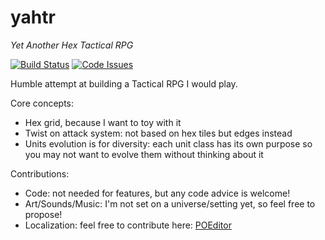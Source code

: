 # yahtr
_Yet Another Hex Tactical RPG_

[![Build Status](https://travis-ci.org/fp12/yahtr.svg?branch=master)](https://travis-ci.org/fp12/yahtr)
[![Code Issues](https://www.quantifiedcode.com/api/v1/project/a0498293d23c4364899a32f6485f6f59/badge.svg)](https://www.quantifiedcode.com/app/project/a0498293d23c4364899a32f6485f6f59)


Humble attempt at building a Tactical RPG I would play.

Core concepts:
* Hex grid, because I want to toy with it
* Twist on attack system: not based on hex tiles but edges instead
* Units evolution is for diversity: each unit class has its own purpose so you may not want to evolve them without thinking about it

Contributions:
* Code: not needed for features, but any code advice is welcome!
* Art/Sounds/Music: I'm not set on a universe/setting yet, so feel free to propose!
* Localization: feel free to contribute here: [POEditor](https://poeditor.com/join/project/LUAmx4i9PS)
